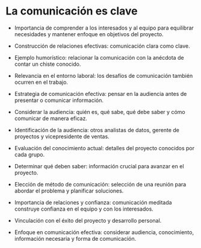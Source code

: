 # La comunicación es clave

- Importancia de comprender a los interesados y al equipo para equilibrar necesidades y mantener enfoque en objetivos
del proyecto.

- Construcción de relaciones efectivas: comunicación clara como clave.

- Ejemplo humorístico: relacionar la comunicación con la anécdota de contar un chiste conocido.

- Relevancia en el entorno laboral: los desafíos de comunicación también ocurren en el trabajo.

- Estrategia de comunicación efectiva: pensar en la audiencia antes de presentar o comunicar información.

- Considerar la audiencia: quién es, qué sabe, qué debe saber y cómo comunicar de manera eficaz.

- Identificación de la audiencia: otros analistas de datos, gerente de proyectos y vicepresidente de ventas.

- Evaluación del conocimiento actual: detalles del proyecto conocidos por cada grupo.

- Determinar qué deben saber: información crucial para avanzar en el proyecto.

- Elección de método de comunicación: selección de una reunión para abordar el problema y planificar soluciones.

- Importancia de relaciones y confianza: comunicación meditada construye confianza en el equipo y con los interesados.

- Vinculación con el éxito del proyecto y desarrollo personal.

- Enfoque en comunicación efectiva: considerar audiencia, conocimiento, información necesaria y forma de comunicación.
